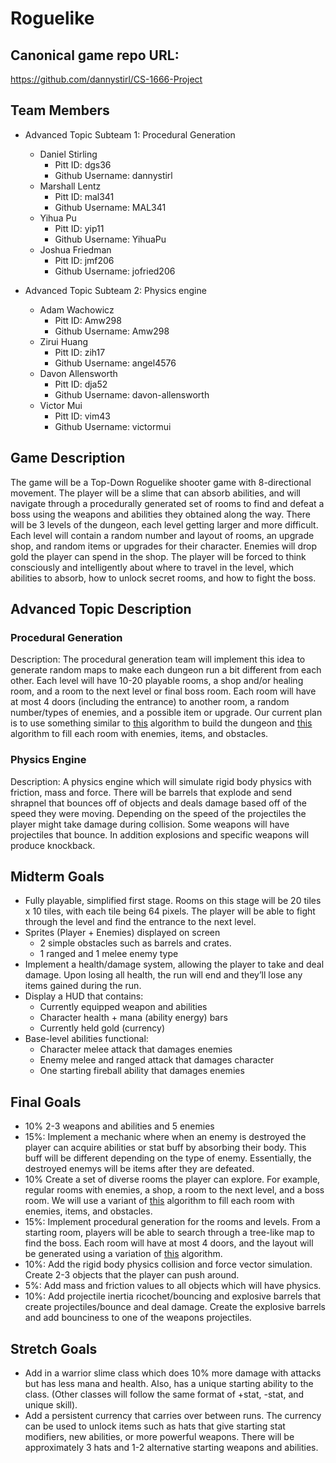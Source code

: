 # Roguelike

## Canonical game repo URL:

https://github.com/dannystirl/CS-1666-Project 

## Team Members
* Advanced Topic Subteam 1: Procedural Generation 

	* Daniel Stirling
		* Pitt ID: dgs36
		* Github Username: dannystirl
	* Marshall Lentz
		* Pitt ID: mal341
		* Github Username: MAL341
	* Yihua Pu
		* Pitt ID: yip11
		* Github Username: YihuaPu
	* Joshua Friedman
		* Pitt ID: jmf206
		* Github Username: jofried206

* Advanced Topic Subteam 2: Physics engine

	* Adam Wachowicz
		* Pitt ID: Amw298
		* Github Username: Amw298
	* Zirui Huang
		* Pitt ID: zih17
		* Github Username: angel4576
	* Davon Allensworth
		* Pitt ID: dja52
		* Github Username: davon-allensworth
	* Victor Mui
		* Pitt ID: vim43
		* Github Username: victormui

## Game Description

The game will be a Top-Down Roguelike shooter game with 8-directional movement. The player will be a slime that can absorb abilities, and will navigate through a procedurally generated set of rooms to find and defeat a boss using the weapons and abilities they obtained along the way. There will be 3 levels of the dungeon, each level getting larger and more difficult. Each level will contain a random number and layout of rooms, an upgrade shop, and random items or upgrades for their character. Enemies will drop gold the player can spend in the shop. The player will be forced to think consciously and intelligently about where to travel in the level, which abilities to absorb, how to unlock secret rooms, and how to fight the boss. 



## Advanced Topic Description

### Procedural Generation

Description: The procedural generation team will implement this idea to generate random maps to make each dungeon run a bit different from each other. Each level will have 10-20 playable rooms, a shop and/or healing room, and a room to the next level or final boss room. Each room will have at most 4 doors (including the entrance) to another room, a random number/types of enemies, and a possible item or upgrade. Our current plan is to use something similar to [this](http://www.roguebasin.com/index.php?title=Dungeon-Building_Algorithm#The_algorithm) algorithm to build the dungeon and [this](http://www.roguebasin.com/index.php/Template_Dungeon_themeing/generation) algorithm to fill each room with enemies, items, and obstacles. 
    
### Physics Engine

Description: A physics engine which will simulate rigid body physics with friction, mass and force. There will be barrels that explode and send shrapnel that bounces off of objects and deals damage based off of the speed they were moving. Depending on the speed of the projectiles the player might take damage during collision. Some weapons will have projectiles that bounce. In addition explosions and specific weapons will produce knockback. 

## Midterm Goals

* Fully playable, simplified first stage. Rooms on this stage will be 20 tiles x 10 tiles, with each tile being 64 pixels. The player will be able to fight through the level and find the entrance to the next level. 
* Sprites (Player + Enemies) displayed on screen
    * 2 simple obstacles such as barrels and crates. 
    * 1 ranged and 1 melee enemy type
* Implement a health/damage system, allowing the player to take and deal damage. Upon losing all health, the run will end and they’ll lose any items gained during the run. 
* Display a HUD that contains:
    * Currently equipped weapon and abilities
    * Character health + mana (ability energy) bars
    * Currently held gold (currency)
* Base-level abilities functional:
    * Character melee attack that damages enemies
    * Enemy melee and ranged attack that damages character
    * One starting fireball ability that damages enemies
 


## Final Goals

* 10% 2-3 weapons and abilities and 5 enemies
* 15%: Implement a mechanic where when an enemy is destroyed the player can acquire abilities or stat buff by absorbing their body. This buff will be different depending on the type of enemy. Essentially, the destroyed enemys will be items after they are defeated. 
* 10% Create a set of diverse rooms the player can explore. For example, regular rooms with enemies, a shop, a room to the next level, and a boss room. We will use a variant of  [this](http://www.roguebasin.com/index.php/Template_Dungeon_themeing/generation) algorithm to fill each room with enemies, items, and obstacles.
* 15%: Implement procedural generation for the rooms and levels. From a starting room, players will be able to search through a tree-like map to find the boss. Each room will have at most 4 doors, and the layout will be generated using a variation of [this](http://www.roguebasin.com/index.php?title=Dungeon-Building_Algorithm#The_algorithm) algorithm. 
* 10%: Add the rigid body physics collision and force vector simulation. Create 2-3 objects that the player can push around. 
* 5%: Add mass and friction values to all objects which will have physics. 
* 10%: Add projectile inertia ricochet/bouncing and explosive barrels that create projectiles/bounce and deal damage. Create the explosive barrels and add bounciness to one of the weapons projectiles. 


## Stretch Goals

* Add in a warrior slime class which does 10% more damage with attacks but has less mana and health. Also, has a unique starting ability to the class. (Other classes will follow the same format of +stat, -stat, and unique skill).
* Add a persistent currency that carries over between runs. The currency can be used to unlock items such as hats that give starting stat modifiers, new abilities, or more powerful weapons. There will be approximately 3 hats and 1-2 alternative starting weapons and abilities. 

